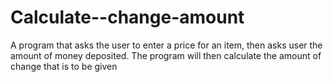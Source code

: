 # Calculate--change-amount
A program that asks the user to enter a price for an item, then asks user the amount of money deposited. The program will then calculate the amount of change that is to be given
